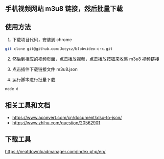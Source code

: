 ## 手机视频网站 m3u8 链接，然后批量下载

## 使用方法

1. 下载项目代码，安装到 chrome

```bash
git clone git@github.com:Joeycz/blobvideo-crx.git
```

2. 然后到相应的视频页面，点击播放视频，点击播放按钮来收集 m3u8 视频链接

3. 点击插件下载链接文件 m3u8.json

4. 运行脚本进行批量下载

```js
node d
```

## 相关工具和文档

- https://www.aconvert.com/cn/document/xlsx-to-json/
- https://www.zhihu.com/question/20562901


## 下载工具

https://neatdownloadmanager.com/index.php/en/